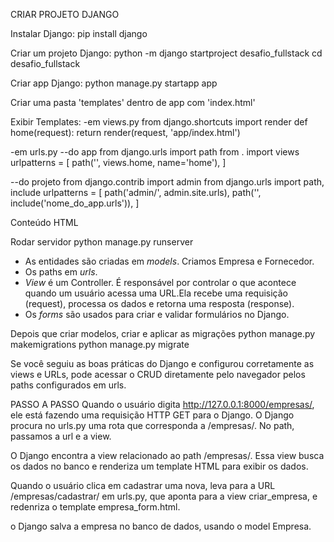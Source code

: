 CRIAR PROJETO DJANGO

Instalar Django:
pip install django

Criar um projeto Django:
python -m django startproject desafio_fullstack
cd desafio_fullstack

Criar app Django:
python manage.py startapp app

Criar uma pasta 'templates' dentro de app com 'index.html'

Exibir Templates:
-em views.py
from django.shortcuts import render
def home(request):
    return render(request, 'app/index.html')

-em urls.py
--do app
from django.urls import path
from . import views
urlpatterns = [
    path('', views.home, name='home'),
]

--do projeto
from django.contrib import admin
from django.urls import path, include
urlpatterns = [
    path('admin/', admin.site.urls),
    path('', include('nome_do_app.urls')),
]

Conteúdo HTML

Rodar servidor
python manage.py runserver

- As entidades são criadas em _models_. Criamos Empresa e Fornecedor. 
- Os paths em _urls_.
- _View_ é um Controller. É responsável por controlar o que acontece quando um usuário acessa uma URL.Ela recebe uma requisição (request), processa os dados e retorna uma resposta (response).
- Os _forms_ são usados para criar e validar formulários no Django.


Depois que criar modelos, criar e aplicar as migrações
python manage.py makemigrations
python manage.py migrate


Se você seguiu as boas práticas do Django e configurou corretamente as views e URLs, pode acessar o CRUD diretamente pelo navegador pelos paths configurados em urls.


PASSO A PASSO
Quando o usuário digita http://127.0.0.1:8000/empresas/, ele está fazendo uma requisição HTTP GET para o Django. 
O Django procura no urls.py uma rota que corresponda a /empresas/. No path, passamos a url e a view.

O Django encontra a view relacionado ao path /empresas/. Essa view busca os dados no banco e renderiza um template HTML para exibir os dados.

Quando o usuário clica em cadastrar uma nova, leva para a URL /empresas/cadastrar/ em urls.py, que aponta para a view criar_empresa, e redenriza o template empresa_form.html.

o Django salva a empresa no banco de dados, usando o model Empresa.